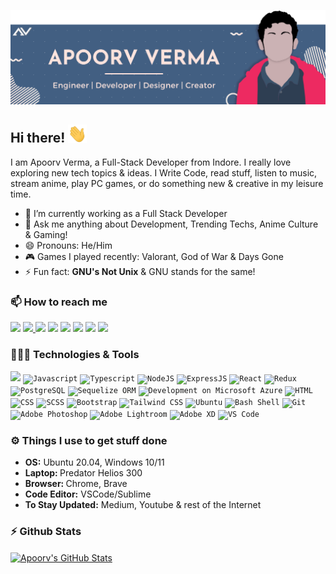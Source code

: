 [![Header](https://raw.githubusercontent.com/apoorvverma/apoorvverma/main/readme_header.png)](https://apoorvverma.com/)

## Hi there! <img src="https://raw.githubusercontent.com/apoorvverma/apoorvverma/main/wave.gif" width="30px">

I am Apoorv Verma, a Full-Stack Developer from Indore. I really love exploring new tech topics & ideas. I Write Code, read stuff, listen to music, stream anime, play PC games, or do something new & creative in my leisure time.

- 🌱 I’m currently working as a Full Stack Developer
- 💬 Ask me anything about Development, Trending Techs, Anime Culture & Gaming!
- 😄 Pronouns: He/Him
- 🎮 Games I played recently: Valorant, God of War & Days Gone
- ⚡ Fun fact: <b>GNU's Not Unix</b> & GNU stands for the same!
  <!-- - 🔭 I’m currently working on ... -->
  <!-- - 👯 I’m looking to collaborate on ... -->
  <!-- - 🤔 I’m looking for help with ... -->
  <!-- - 📫 How to reach me: ... -->

### 📫 How to reach me

[<img src="https://img.icons8.com/color/48/000000/linkedin.png" width="4%"/>](https://www.linkedin.com/in/apoorvv/)
<a href="mailto:apoorv.verma999@gmail.com"> <img src="https://img.icons8.com/fluent/48/000000/gmail.png" width="4%"/> </a>
[<img src="https://img.icons8.com/dusk/64/000000/domain.png" width="4%"/>](https://apoorvverma.com/)
[<img src="https://img.icons8.com/color/48/000000/twitter.png" width="4%"/>](https://twitter.com/1999Apoorv)
[<img src="https://img.icons8.com/fluent/48/000000/instagram-new.png" width="4%"/>](https://www.instagram.com/verma.apoorv/)
[<img src="https://img.icons8.com/fluent/48/000000/facebook-new.png" width="4%"/>](https://www.facebook.com/apoorv.verma.33633/)
[<img src="https://upload.wikimedia.org/wikipedia/commons/8/83/Steam_icon_logo.svg" width="4%"/>](https://steamcommunity.com/id/apoorverma/)
[<img src="https://img.icons8.com/fluent/48/000000/spotify.png" width="4%"/>](https://open.spotify.com/user/apoorv.verma12)

### 👨🏻‍💻 Technologies & Tools

<code><img height="40" src="https://img.icons8.com/color/48/000000/c-plus-plus-logo.png"/></code>
<code><img height="40" src="https://img.icons8.com/color/48/000000/javascript.png" title="Javascript"></code>
<code><img height="40" src="https://img.icons8.com/color/48/000000/typescript.png" title="Typescript"></code>
<code><img height="40" src="https://img.icons8.com/fluency/48/000000/node-js.png" title="NodeJS"></code>
<code><img height="40" src="https://user-images.githubusercontent.com/11978772/40430986-a0eb7b92-5e63-11e8-80eb-43fe07f664a6.png" title="ExpressJS"></code>
<code><img height="40" src="https://img.icons8.com/ultraviolet/40/000000/react.png" title="React"></code>
<code><img height="40" src="https://img.icons8.com/color/48/000000/redux.png" title="Redux"></code>
<code><img height="40" src="https://img.icons8.com/color/48/000000/postgreesql.png" title="PostgreSQL"></code>
<code><img height="40" src="https://www.vectorlogo.zone/logos/sequelizejs/sequelizejs-icon.svg" title="Sequelize ORM"></code>
<code><img height="40" src="https://img.icons8.com/color/48/000000/azure-1.png" title="Development on Microsoft Azure"></code>
<code><img height="40" src="https://img.icons8.com/color/48/000000/html-5.png" title="HTML"></code>
<code><img height="40" src="https://img.icons8.com/color/48/000000/css3.png" title="CSS"></code>
<code><img height="40" src="https://img.icons8.com/color/48/000000/sass.png" title="SCSS"></code>
<code><img height="40" src="https://img.icons8.com/color/48/000000/bootstrap.png" title="Bootstrap"></code>
<code><img height="40" src="https://www.vectorlogo.zone/logos/tailwindcss/tailwindcss-icon.svg" title="Tailwind CSS"></code>
<code><img height="40" src="https://img.icons8.com/color/48/000000/ubuntu.png" title="Ubuntu"></code>
<code><img height="40" src="https://img.icons8.com/color/48/000000/console.png" title="Bash Shell"></code>
<code><img height="40" src="https://img.icons8.com/color/48/000000/git.png" title="Git"></code>
<code><img height="40" src="https://img.icons8.com/color/48/000000/adobe-photoshop.png" title="Adobe Photoshop"></code>
<code><img height="40" src="https://img.icons8.com/color/48/000000/adobe-lightroom.png" title="Adobe Lightroom"></code>
<code><img height="40" src="https://img.icons8.com/color/48/000000/adobe-xd.png" title="Adobe XD"></code>
<code><img height="40" src="https://img.icons8.com/color/48/000000/visual-studio-code-2019.png" title="VS Code"></code>

<!-- ## &#x1f4c8; GitHub Stats -->

### ⚙️ Things I use to get stuff done

<ul>
    <li><b>OS:</b> Ubuntu 20.04, Windows 10/11</li>
    <li><b>Laptop: </b> Predator Helios 300</li>
    <li><b>Browser: </b> Chrome, Brave</li>
    <li><b>Code Editor:</b> VSCode/Sublime</li>
    <li><b>To Stay Updated:</b> Medium, Youtube & rest of the Internet</li>
</ul>

### ⚡ Github Stats

<a href="https://github.com/apoorvverma/apoorvverma">
  <img align="center" src="https://github-readme-stats.vercel.app/api?username=apoorvverma&show_icons=true&theme=tokyonight" alt="Apoorv's GitHub Stats" />
</a>
